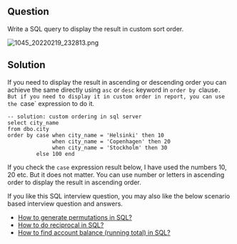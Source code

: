 ## Question

Write a SQL query to display the result in custom sort order.


![1045_20220219_232813.png](https://cdn.hashnode.com/res/hashnode/image/upload/v1645293569372/Y14SQlhLC.png)


## Solution

If you need to display the result in ascending or descending order you can achieve the same directly using `asc` or `desc` keyword in `order by `clause`. But if you need to display it in custom order in report, you can use the `case` expression to do it. 


```
-- solution: custom ordering in sql server
select city_name
from dbo.city
order by case when city_name = 'Helsinki' then 10
			  when city_name = 'Copenhagen' then 20
			  when city_name = 'Stockholm' then 30
	     else 100 end
```
If you check the `case` expression result below, I have used the numbers 10, 20 etc. But it does not matter. You can use number or letters in ascending order to display the result in ascending order. 

If you like this SQL interview question, you may also like the below scenario based interview question and answers.

- [How to generate permutations in SQL?](https://blog.rajanand.org/how-to-generate-permutations-in-sql)
- [How to do reciprocal in SQL?](https://blog.rajanand.org/how-to-calculate-total-travel-hours-between-city-x-and-y-and-vice-versa)
- [How to find account balance (running total) in SQL?](https://blog.rajanand.org/how-to-find-an-account-balance-in-sql)
